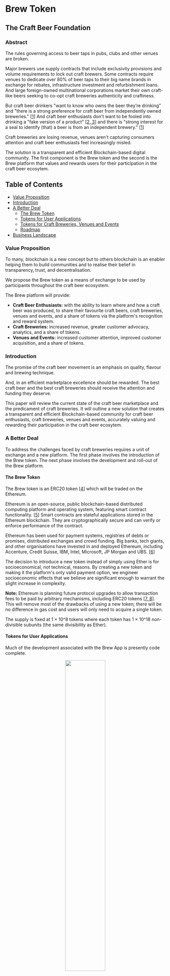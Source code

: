 <p align="center">
  <h1>Brew Token</h1>
</p>

<p align="center">
<h2>The Craft Beer Foundation</h2>
</p>

<p align="center">
<h3>Abstract</h3>
</p>

The rules governing access to beer taps in pubs, clubs and other venues are broken.

Major brewers use supply contracts that include exclusivity provisions and volume requirements to lock out craft
brewers. Some contracts require venues to dedicate over 80% of beer taps to their big name brands in exchange for
rebates, infrastructure investment and refurbishment loans. And large foreign-owned multinational corporations market 
their own craft-like beers seeking to co-opt craft breweries authenticity and craftiness. 

But craft beer drinkers "want to know who owns the beer they’re drinking" and "there is a strong preference for craft 
beer from independently owned breweries." [[1](#citations)] And craft beer enthusiasts don't want to be fooled into 
drinking a "fake version of a product" [[2, 3](#citations)] and there is "strong interest for a seal to identify (that) 
a beer is from an independent brewery." [[1](#citations)]

Craft breweries are losing revenue, venues aren't capturing consumers attention and craft beer enthusiasts feel 
increasingly misled.

The solution is a transparent and efficient Blockchain-based digital community. The first component is the Brew token 
and the second is the Brew platform that values and rewards users for their participation in the craft beer ecosytem.

## Table of Contents

- [Value Proposition](#value-proposition)
- [Introduction](#introduction)
- [A Better Deal](#a-new-deal)
  - [The Brew Token](#the-brew-token)
  - [Tokens for User Applications](#tokens-for-user-applications)
  - [Tokens for Craft Breweries, Venues and Events](#tokens-for-craft-breweries-venues-and-vents)
  - [Roadmap](#roadmap)
- [Business Landscape](#business-landscape)
    
### Value Proposition

To many, blockchain is a new concept but to others blockchain is an enabler helping them to build communities and to
realise their belief in transparency, trust, and decentralisation.

We propose the Brew token as a means of exchange to be used by participants throughout the craft beer ecosystem.

The Brew platform will provide:

- <strong>Craft Beer Enthusiasts:</strong> with the ability to learn where and how a craft beer was produced, to 
  share their favourite craft beers, craft breweries, venues and events, and a share of tokens via the platform's 
  recognition and reward system.
- <strong>Craft Breweries:</strong> increased revenue, greater customer advocacy, analytics, and a share of tokens.
- <strong>Venues and Events:</strong> increased customer attention, improved customer acquisition, and a share of tokens.

### Introduction

The promise of the craft beer movement is an emphasis on quality, flavour and brewing technique.

And, in an efficient marketplace excellence should be rewarded. The best craft beer and the best craft breweries 
should receive the attention and funding they deserve.

This paper will review the current state of the craft beer marketplace and the predicament of craft breweries.
It will outline a new solution that creates a transparent and efficient Blockchain-based community for craft beer 
enthusiasts, craft breweries, venues and events, accurately valuing and rewarding their participation in the 
craft beer ecosytem.

### A Better Deal

To address the challenges faced by craft breweries requires a unit of exchange and a new platform. The first phase
involves the introduction of the Brew token. The next phase involves the development and roll-out of the Brew platform.

#### The Brew Token

The Brew token is an ERC20 token [[4](#citations)] which will be traded on the Ethereum. 

Ethereum is an open-source, public blockchain-based distributed computing platform and operating system, featuring 
smart contract functionality. [[5](#citations)] Smart contracts are stateful applications stored in the Ethereum 
blockchain. They are cryptographically secure and can verify or enforce performance of the contract.

Ethereum has been used for payment systems, registries of debts or promises, distributed exchanges and crowd funding.
Big banks, tech giants, and other organisations have invested in and deployed Ethereum, including Accenture, 
Credit Suisse, IBM, Intel, Microsoft, JP Morgan and UBS. [[6](#citations)] 

The decision to introduce a new token instead of simply using Ether is for socioeconomical, not technical, reasons. 
By creating a new token and making it the platform's only valid payment option, we engineer socioeconomic effects that 
we believe are significant enough to warrant the slight increase in complexity.

**Note:** Ethereum is planning future protocol upgrades to allow transaction fees to be paid by arbitrary mechanisms, 
including ERC20 tokens [[7, 8](#citations)]. This will remove most of the drawbacks of using a new token;
there will be no difference in gas cost and users will only need to acquire a single token.

The supply is fixed at 1 × 10^8 tokens where each token has 1 × 10^18 non-divisible subunits (the same divisibility 
as Ether).

#### Tokens for User Applications

Much of the development associated with the Brew App is presently code complete.

<p align="center">
  <img src="https://github.com/the-craft-beer-foundation/white-paper/blob/master/location.png" width="50%">
</p>

We envisage that the Brew App will have significant value (without network effects [[9](#citations)]) for early adopters. 
As the number of users increases, the platform will become even more valuable and attract a wider user base.
And, that the rate of user adoption will increase as more users "hop on the bandwagon". [[10](#citations)]

<p align="center">
  <img src="https://github.com/the-craft-beer-foundation/white-paper/blob/master/search.png" width="50%">
</p>

The Brew platform's recognition and reward system will calculate a score based on a fixed threshold value 
(e.g., based on purchases at a craft brewery, venue or event) and a bounded score 
(e.g., based on recommendations). A summary of user behaviour will be recorded and payments made on the basis of scores.

**Note:** A fully distributed ledger is desirable, both for public accountability and to address any scalability 
concerns. We may be able to leverage a third-party open source Ethereum micropayments system.

Recommendations may be ranked or voted on using Brew tokens, similar to the “thumbsup/thumbsdown” on many commenting 
system implementations. Comment votes backed by Brew tokens may be given more credibility due to the fact that someone
cared enough to back the comment with what would be a limited supply of token, as well as the fact that a token transfer
can be verified as coming from real people rather than robots. The right to post comments may also be purchased for 
some minimal payment, to cut down on abusive commenters.

#### Tokens for Craft Breweries, Venues and Events

The platform's recognition and reward system will calculate a score based on a fixed threshold value and a bounded score.

A lottery system may be used, where small payments are made probabilistically, with payments happening essentially 
in the same way that coin mining works with proof of participation instead of proof of work. [[11](#citations)]

#### Roadmap

- <strong>Pre 1.0 Brew Platform:</strong> Complete development of the Brew App, the Recognition and Reward system and 
the Brew Ledger and Payments system.

- <strong>1.0 Brew Platform:</strong> Launch the Brew platform.

- <strong>Beyond 1.0 Brew Platform:</strong> Brew wallet integrated with the Brew App.

### The Australian Business Landscape

#### Competition

- [Untappd](https://untappd.com/) is a geosocial networking service and mobile phone application that allows its users
to check into beers as they drink them, and share these check-ins and their locations with their friends.
Untappd users can rate the beer they are consuming, earn badges, share pictures of their beers, review tap lists from 
nearby venues, see what beers their friends are drinking, and suggests similar beverages.
- [Now Tapped](https://nowtapped.com/) uses the Untappd API to provide real time tap list updates.
- [Beer Buddy](http://www.beerbuddyapp.com/) is a mobile phone application that uses your device's camera to scan 
barcodes from beer bottles, cans, and cases, to obtain information pertaining to that particular beer. 
- [The Happiest Hour](https://www.thehappiesthour.com/) website provides information about your local 'Happy Hour' 
deals, cheap drinks, food specials and Trivia Nights.
- [Clipp](https://clipp.co/) is a mobile phone application that provides mobile payments and last minute Bar & Restaurants deals.
- [Foursquare](https://foursquare.com/) is a local search-and-discovery service that helps you find the perfect places 
(e.g., best food, nightlife, and entertainment) to go with friends.
- [Yelp](https://www.yelp.com/) publishes crowd-sourced reviews and recommendations about local businesses.
 
#### News and Information

- [Craft Beer Reviewer](http://craftbeerreviewer.com/)
  - [The Brewery List](http://craftbeerreviewer.com/the-brewery-list/)
  - [Who Owns The Brewery](http://craftbeerreviewer.com/corporate-craft-beer/)
- [The Crafty Pint](https://craftypint.com/)
- [Beer & Brewer](https://www.beerandbrewer.com/)
- [Australian Brew News](https://www.brewsnews.com.au/)
  - [Independent Brewing Industry National Economic Evaluation](http://iba.org.au/independent-brewing-industry-national-economic-evaluation/)






## Citations

[1] [2017 Australian Craft Beer Survey Results](https://www.beercartel.com.au/blog/2017-australian-craft-beer-survey-results/)

[2] [The Quest for Authenticity in Consumption](https://academic.oup.com/jcr/article-abstract/36/5/838/1790161?redirectedFrom=fulltext)

[3] [Creating and retaining authenticity among craft breweries](https://open.bu.edu/handle/2144/15673)

[4] [ERC20 Token Standard](https://theethereum.wiki/w/index.php/ERC20_Token_Standard)

[5] [Ethereum](https://en.wikipedia.org/wiki/Ethereum)

[6] [Enterprise Ethereum Alliance](https://entethalliance.org/)

[7] [On Abstraction](https://blog.ethereum.org/2015/07/05/on-abstraction/)

[8] [Understanding Serenity, Part I: Abstraction](https://blog.ethereum.org/2015/12/24/understanding-serenity-part-i-abstraction/)

[9] [Network effect](https://en.wikipedia.org/wiki/Network_effect)

[10] [Bandwagon effect](https://en.wikipedia.org/wiki/Bandwagon_effect)

[11] [Micropayments for Decentralized Currencies](https://eprint.iacr.org/2016/332.pdf)
